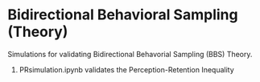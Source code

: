 # Bidirectional Behavioral Sampling (Theory)
 Simulations for validating Bidirectional Behavorial Sampling (BBS) Theory. 

1. PRsimulation.ipynb validates the Perception-Retention Inequality
